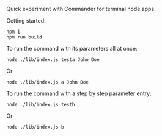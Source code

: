 Quick experiment with Commander for terminal node apps.

Getting started:
```
npm i
npm run build
```

To run the command with its parameters all at once:
```
node ./lib/index.js testa John Doe
```
Or
```
node ./lib/index.js a John Doe
```

To run the command with a step by step parameter entry:
```
node ./lib/index.js testb
```
Or
```
node ./lib/index.js b
```
